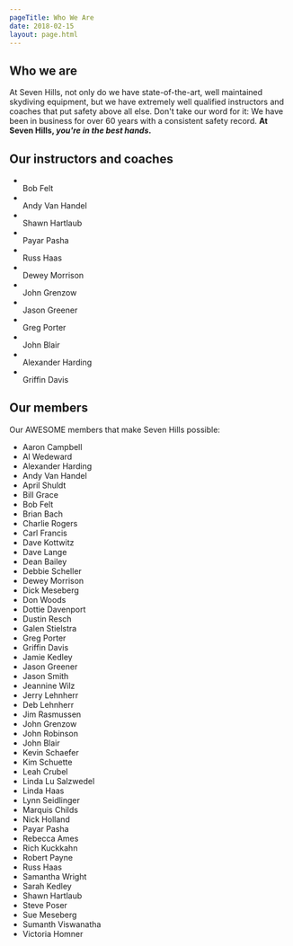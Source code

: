 ```yaml
---
pageTitle: Who We Are
date: 2018-02-15
layout: page.html
---
```


## Who we are

At Seven Hills, not only do we have state-of-the-art, well maintained skydiving equipment, but we have extremely well qualified instructors and coaches that put safety above all else. Don't take our word for it: We have been in business for over 60 years with a consistent safety record. __At Seven Hills, _you're in the best hands_.__

## Our instructors and coaches

<ul class="people">
	<li class="people__item">
		<img src="../img/people/bob-felt.jpg" alt="">
		<div class="people__item-name">Bob Felt</div>
	</li>
	<li class="people__item">
		<img src="../img/people/andy-van-handel.jpg" alt="">
		<div class="people__item-name">Andy Van Handel</div>
	</li>
	<li class="people__item">
		<img src="../img/people/shawn-hartlaub.jpg" alt="">
		<div class="people__item-name">Shawn Hartlaub</div>
	</li>
	<li class="people__item">
		<img src="../img/people/payar-pasha.jpg" alt="">
		<div class="people__item-name">Payar Pasha</div>
	</li>
	<li class="people__item">
		<img src="../img/people/russ-haas.jpg" alt="">
		<div class="people__item-name">Russ Haas</div>
	</li>
	<li class="people__item">
		<img src="../img/people/dewey-morrison.jpg" alt="">
		<div class="people__item-name">Dewey Morrison</div>
	</li>
	<li class="people__item">
		<img src="../img/people/john-grenzow.jpg" alt="">
		<div class="people__item-name">John Grenzow</div>
	</li>
	<li class="people__item">
		<img src="../img/people/jason-greener.jpg" alt="">
		<div class="people__item-name">Jason Greener</div>
	</li>
	<li class="people__item">
		<img src="../img/people/greg-porter.jpg" alt="">
		<div class="people__item-name">Greg Porter</div>
	</li>
	<li class="people__item">
		<img src="../img/people/john-blair.jpg" alt="">
		<div class="people__item-name">John Blair</div>
	</li>
	<li class="people__item">
		<img src="../img/people/alexander-harding.jpg" alt="">
		<div class="people__item-name">Alexander Harding</div>
	</li>
	<li class="people__item">
		<img src="../img/people/griffin-davis.jpg" alt="">
		<div class="people__item-name">Griffin Davis</div>
	</li>
</ul>

## Our members

Our AWESOME members that make Seven Hills possible:

<ul class="people-text">
	<li class="people-text__item">Aaron Campbell</li>
	<li class="people-text__item">Al Wedeward</li>
	<li class="people-text__item">Alexander Harding</li>
	<li class="people-text__item">Andy Van Handel</li>
	<li class="people-text__item">April Shuldt</li>
	<li class="people-text__item">Bill Grace</li>
	<li class="people-text__item">Bob Felt</li>
	<li class="people-text__item">Brian Bach</li>
	<li class="people-text__item">Charlie Rogers</li>
	<li class="people-text__item">Carl Francis</li>
	<li class="people-text__item">Dave Kottwitz</li>
	<li class="people-text__item">Dave Lange</li>
	<li class="people-text__item">Dean Bailey</li>
	<li class="people-text__item">Debbie Scheller</li>
	<li class="people-text__item">Dewey Morrison</li>
	<li class="people-text__item">Dick Meseberg</li>
	<li class="people-text__item">Don Woods</li>
	<li class="people-text__item">Dottie Davenport</li>
	<li class="people-text__item">Dustin Resch</li>
	<li class="people-text__item">Galen Stielstra</li>
	<li class="people-text__item">Greg Porter</li>
	<li class="people-text__item">Griffin Davis</li>
	<li class="people-text__item">Jamie Kedley</li>
	<li class="people-text__item">Jason Greener</li>
	<li class="people-text__item">Jason Smith</li>
	<li class="people-text__item">Jeannine Wilz</li>
	<li class="people-text__item">Jerry Lehnherr</li>
	<li class="people-text__item">Deb Lehnherr</li>
	<li class="people-text__item">Jim Rasmussen</li>
	<li class="people-text__item">John Grenzow</li>
	<li class="people-text__item">John Robinson</li>
	<li class="people-text__item">John Blair</li>
	<li class="people-text__item">Kevin Schaefer</li>
	<li class="people-text__item">Kim Schuette</li>
	<li class="people-text__item">Leah Crubel</li>
	<li class="people-text__item">Linda Lu Salzwedel</li>
	<li class="people-text__item">Linda Haas</li>
	<li class="people-text__item">Lynn Seidlinger</li>
	<li class="people-text__item">Marquis Childs</li>
	<li class="people-text__item">Nick Holland</li>
	<li class="people-text__item">Payar Pasha</li>
	<li class="people-text__item">Rebecca Ames</li>
	<li class="people-text__item">Rich Kuckkahn</li>
	<li class="people-text__item">Robert Payne</li>
	<li class="people-text__item">Russ Haas</li>
	<li class="people-text__item">Samantha Wright</li>
	<li class="people-text__item">Sarah Kedley</li>
	<li class="people-text__item">Shawn Hartlaub</li>
	<li class="people-text__item">Steve Poser</li>
	<li class="people-text__item">Sue Meseberg</li>
	<li class="people-text__item">Sumanth Viswanatha</li>
	<li class="people-text__item">Victoria Homner</li>
</ul>
